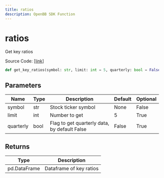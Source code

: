 ```yaml
---
title: ratios
description: OpenBB SDK Function
---
```


# ratios

Get key ratios

Source Code: [[link](https://github.com/OpenBB-finance/OpenBBTerminal/tree/main/openbb_terminal/stocks/fundamental_analysis/fmp_model.py#L463)]

```python
def get_key_ratios(symbol: str, limit: int = 5, quarterly: bool = False) -> pd.DataFrame
```
## Parameters

| Name | Type | Description | Default | Optional |
| ---- | ---- | ----------- | ------- | -------- |
| symbol | str | Stock ticker symbol | None | False |
| limit | int | Number to get | 5 | True |
| quarterly | bool | Flag to get quarterly data, by default False | False | True |

## Returns

| Type | Description |
| ---- | ----------- |
| pd.DataFrame | Dataframe of key ratios |

